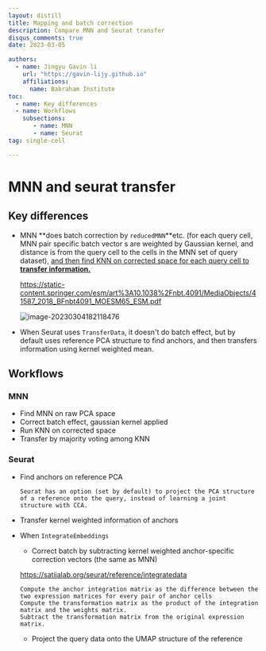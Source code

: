 ```yaml
---
layout: distill
title: Mapping and batch correction
description: Compare MNN and Seurat transfer
disqus_comments: true
date: 2023-03-05

authors:
  - name: Jingyu Gavin li
    url: "https://gavin-lijy.github.io"
    affiliations:
      name: Babraham Institute
toc:
  - name: Key differences
  - name: Workflows
    subsections:
       - name: MNN
       - name: Seurat
tag: single-cell

---
```






# MNN and seurat transfer

## Key differences

- MNN **does batch correction by `reducedMNN`**etc. (for each query cell, MNN pair specific batch vector s are weighted by Gaussian kernel, and distance is from the query cell to the cells in the MNN set of query dataset), <u>and then find KNN on corrected space for each query cell to **transfer information.**</u> 

  https://static-content.springer.com/esm/art%3A10.1038%2Fnbt.4091/MediaObjects/41587_2018_BFnbt4091_MOESM65_ESM.pdf

  ![image-20230304182118476](https://p.ipic.vip/7u68i8.png)

- When Seurat uses `TransferData`, it doesn't do batch effect, but by default uses reference PCA structure to find anchors, and then transfers information using kernel weighted mean.

  

## Workflows

### MNN

  - Find MNN on raw PCA space
  - Correct batch effect, gaussian kernel applied
  - Run KNN on corrected space
  - Transfer by majority voting among KNN

### Seurat

  - Find anchors on reference PCA 
  
    ```
    Seurat has an option (set by default) to project the PCA structure of a reference onto the query, instead of learning a joint structure with CCA.
    ```

  - Transfer kernel weighted information of anchors

  - When  `IntegrateEmbeddings`

    - Correct batch by subtracting kernel weighted anchor-specific correction vectors (the same as MNN)

    <https://satijalab.org/seurat/reference/integratedata>
  
    ```
    Compute the anchor integration matrix as the difference between the two expression matrices for every pair of anchor cells
    Compute the transformation matrix as the product of the integration matrix and the weights matrix.
    Subtract the transformation matrix from the original expression matrix.
    ```
  
    - Project the query data onto the UMAP structure of the reference
